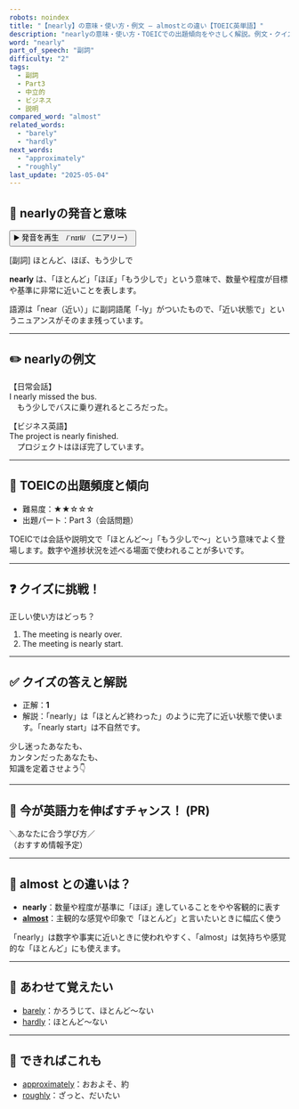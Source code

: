 ```yaml
---
robots: noindex
title: "【nearly】の意味・使い方・例文 ― almostとの違い【TOEIC英単語】"
description: "nearlyの意味・使い方・TOEICでの出題傾向をやさしく解説。例文・クイズ付きでalmostとの違いもわかりやすく学べます。"
word: "nearly"
part_of_speech: "副詞"
difficulty: "2"
tags:
  - 副詞
  - Part3
  - 中立的
  - ビジネス
  - 説明
compared_word: "almost"
related_words:
  - "barely"
  - "hardly"
next_words:
  - "approximately"
  - "roughly"
last_update: "2025-05-04"
---
```


## 🔰 nearlyの発音と意味

<button class="play-audio" onclick="playTTS('nearly')">
  <span class="play-audio-main">
    ▶️ 発音を再生　/ˈnɪrli/
  </span>
  <span class="play-audio-sub">
    （ニアリー）
  </span>
</button>

[副詞] ほとんど、ほぼ、もう少しで

**nearly** は、「ほとんど」「ほぼ」「もう少しで」という意味で、数量や程度が目標や基準に非常に近いことを表します。

語源は「near（近い）」に副詞語尾「-ly」がついたもので、「近い状態で」というニュアンスがそのまま残っています。

---

## ✏️ nearlyの例文

【日常会話】  
I nearly missed the bus.  
　もう少しでバスに乗り遅れるところだった。

【ビジネス英語】  
The project is nearly finished.  
　プロジェクトはほぼ完了しています。

---

## 🎯 TOEICの出題頻度と傾向

- 難易度：★★☆☆☆
- 出題パート：Part 3（会話問題）

TOEICでは会話や説明文で「ほとんど～」「もう少しで～」という意味でよく登場します。数字や進捗状況を述べる場面で使われることが多いです。

---

## ❓ クイズに挑戦！

正しい使い方はどっち？

1. The meeting is nearly over.  
2. The meeting is nearly start.

---

## ✅ クイズの答えと解説

- 正解：**1**
- 解説：「nearly」は「ほとんど終わった」のように完了に近い状態で使います。「nearly start」は不自然です。

少し迷ったあなたも、  
カンタンだったあなたも、  
知識を定着させよう👇️

---

## 🚀 今が英語力を伸ばすチャンス！ (PR)

<div class="info-center">
＼あなたに合う学び方／<br>  
（おすすめ情報予定）
</div>

---

## 🤔  almost との違いは？

- **nearly**：数量や程度が基準に「ほぼ」達していることをやや客観的に表す
- **[almost](/almost)**：主観的な感覚や印象で「ほとんど」と言いたいときに幅広く使う

「nearly」は数字や事実に近いときに使われやすく、「almost」は気持ちや感覚的な「ほとんど」にも使えます。

---

## 🧩 あわせて覚えたい

- [barely](/barely)：かろうじて、ほとんど～ない
- [hardly](/hardly)：ほとんど～ない

---

## 📖 できればこれも

- [approximately](/approximately)：おおよそ、約
- [roughly](/roughly)：ざっと、だいたい

<!-- cvid: aid10_bid03 -->
